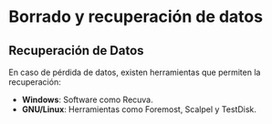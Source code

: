 # Borrado y recuperación de datos

## Recuperación de Datos

En caso de pérdida de datos, existen herramientas que permiten la recuperación:

- **Windows**: Software como Recuva.
- **GNU/Linux**: Herramientas como Foremost, Scalpel y TestDisk.